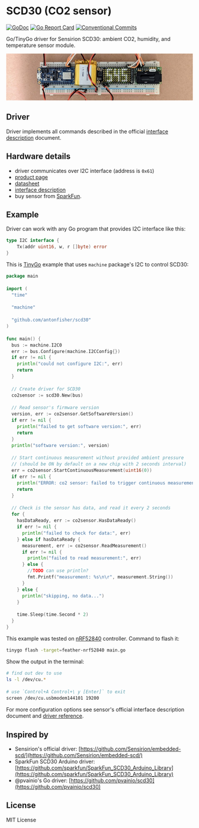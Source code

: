 # SCD30 (CO2 sensor)

[![GoDoc](https://godoc.org/github.com/antonfisher/scd30?status.svg)](https://godoc.org/github.com/antonfisher/scd30)
[![Go Report Card](https://goreportcard.com/badge/github.com/antonfisher/scd30)](https://goreportcard.com/report/github.com/antonfisher/scd30)
[![Conventional Commits](https://img.shields.io/badge/Conventional%20Commits-1.0.0-green.svg)](https://conventionalcommits.org)

Go/TinyGo driver for Sensirion SCD30: ambient CO2, humidity, and temperature
sensor module.

<p align="center">
    <img alt="photo of SCD30 sensor and led matrix showing CO2 reading" src="https://raw.githubusercontent.com/antonfisher/scd30/docs/images/scd30-demo.jpg">
</p>

## Driver

Driver implements all commands described in the official
[interface description](https://sensirion.com/media/documents/D7CEEF4A/6165372F/Sensirion_CO2_Sensors_SCD30_Interface_Description.pdf)
document.

## Hardware details

- driver communicates over I2C interface (address is `0x61`)
- [product page](https://sensirion.com/products/catalog/SCD30/)
- [datasheet](https://sensirion.com/media/documents/4EAF6AF8/61652C3C/Sensirion_CO2_Sensors_SCD30_Datasheet.pdf)
- [interface description](https://sensirion.com/media/documents/D7CEEF4A/6165372F/Sensirion_CO2_Sensors_SCD30_Interface_Description.pdf)
- buy sensor from [SparkFun](https://www.sparkfun.com/products/15112).

## Example

Driver can work with any Go program that provides I2C interface like this:
```go
type I2C interface {
	Tx(addr uint16, w, r []byte) error
}
```

This is [TinyGo](https://github.com/tinygo-org/tinygo) example that uses
`machine` package's I2C to control SCD30:

```go
package main

import (
  "time"

  "machine"

  "github.com/antonfisher/scd30"
)

func main() {
  bus := machine.I2C0
  err := bus.Configure(machine.I2CConfig{})
  if err != nil {
    println("could not configure I2C:", err)
    return
  }

  // Create driver for SCD30
  co2sensor := scd30.New(bus)

  // Read sensor's firmware version
  version, err := co2sensor.GetSoftwareVersion()
  if err != nil {
    println("failed to get software version:", err)
    return
  }
  println("software version:", version)

  // Start continuous measurement without provided ambient pressure
  // (should be ON by default on a new chip with 2 seconds interval)
  err = co2sensor.StartContinuousMeasurement(uint16(0))
  if err != nil {
    println("ERROR: co2 sensor: failed to trigger continuous measurement:", err)
    return
  }

  // Check is the sensor has data, and read it every 2 seconds
  for {
    hasDataReady, err := co2sensor.HasDataReady()
    if err != nil {
      println("failed to check for data:", err)
    } else if hasDataReady {
      measurement, err := co2sensor.ReadMeasurement()
      if err != nil {
        println("failed to read measurement:", err)
      } else {
        //TODO can use println?
        fmt.Printf("measurement: %s\n\r", measurement.String())
      }
    } else {
      println("skipping, no data...")
    }

    time.Sleep(time.Second * 2)
  }
}
```

This example was tested on [nRF52840](https://www.adafruit.com/product/4062)
controller.
Command to flash it:
```bash
tinygo flash -target=feather-nrf52840 main.go
```

Show the output in the terminal:
```bash
# find out dev to use
ls -l /dev/cu.*

# use `Control+A Control+\ y [Enter]` to exit
screen /dev/cu.usbmodem144101 19200
```

For more configuration options see sensor's official interface description
document and
[driver reference](https://godoc.org/github.com/antonfisher/scd30).

## Inspired by

- Sensirion's official driver: [https://github.com/Sensirion/embedded-scd/](https://github.com/Sensirion/embedded-scd/)
- SparkFun SCD30 Arduino driver: [https://github.com/sparkfun/SparkFun_SCD30_Arduino_Library](https://github.com/sparkfun/SparkFun_SCD30_Arduino_Library)
- @pvainio's Go driver: [https://github.com/pvainio/scd30](https://github.com/pvainio/scd30)

## License

MIT License
